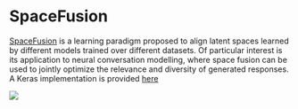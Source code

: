 # SpaceFusion
[SpaceFusion](https://arxiv.org/abs/1902.11205) is a learning paradigm proposed to align latent spaces learned by different models trained over different datasets. Of particular interest is its application to neural conversation modelling, where space fusion can be used to jointly optimize the relevance and diversity of generated responses. A Keras implementation is provided [here](https://github.com/golsun/SpaceFusion/blob/master/v1)

![](https://github.com/golsun/SpaceFusion/blob/master/fig/intro_fig.PNG)
